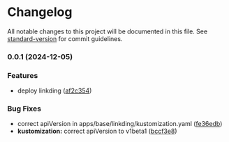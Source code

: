 # Changelog

All notable changes to this project will be documented in this file. See [standard-version](https://github.com/conventional-changelog/standard-version) for commit guidelines.

### 0.0.1 (2024-12-05)


### Features

* deploy linkding ([af2c354](https://github.com/timenglesf/pi-homelab/commit/af2c3545607533dfcf5b5a75d7f198eac9ee5b11))


### Bug Fixes

* correct apiVersion in apps/base/linkding/kustomization.yaml ([fe36edb](https://github.com/timenglesf/pi-homelab/commit/fe36edb0db40dfd446b2ee7af0aa9d9545dc88cc))
* **kustomization:** correct apiVersion to v1beta1 ([bccf3e8](https://github.com/timenglesf/pi-homelab/commit/bccf3e862438c2dc56534c7b2ed22dd578f1a9ae))
